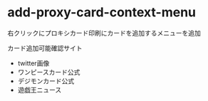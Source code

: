 # add-proxy-card-context-menu

右クリックにプロキシカード印刷にカードを追加するメニューを追加

カード追加可能確認サイト

- twitter画像
- ワンピースカード公式
- デジモンカード公式
- 遊戯王ニュース
